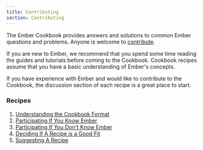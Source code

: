 ```yaml
---
title: Contributing
section: Contributing
---
```

The Ember Cookbook provides answers and solutions to common Ember questions and problems. Anyone is welcome to
[contribute](./understanding_the_cookbook_format).

If you are new to Ember, we recommend that you spend some time reading the guides and tutorials before coming
to the Cookbook. Cookbook recipes assume that you have a basic understanding of Ember's concepts.

If you have experience with Ember and would like to contribute to the Cookbook, the discussion section of each
recipe is a great place to start.

### Recipes

1. [Understanding the Cookbook Format](./understanding_the_cookbook_format)
1. [Participating If You Know Ember](./participating_if_you_know_ember)
1. [Participating If You Don't Know Ember](./participating_if_you_dont_know_ember)
1. [Deciding If A Recipe is a Good Fit](./deciding_if_a_recipe_is_a_good_fit)
1. [Suggesting A Recipe](./suggesting_a_recipe)
